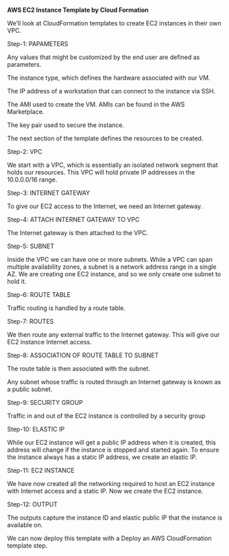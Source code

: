 **AWS EC2 Instance Template by Cloud Formation**

We’ll look at CloudFormation templates to create EC2 instances in their own VPC.

Step-1: PAPAMETERS

Any values that might be customized by the end user are defined as parameters.

The instance type, which defines the hardware associated with our VM.

The IP address of a workstation that can connect to the instance via SSH.

The AMI used to create the VM. AMIs can be found in the AWS Marketplace.

The key pair used to secure the instance.


The next section of the template defines the resources to be created.


Step-2: VPC

We start with a VPC, which is essentially an isolated network segment that holds our resources. This VPC will hold private IP addresses in the 10.0.0.0/16 range.


Step-3: INTERNET GATEWAY

To give our EC2 access to the Internet, we need an Internet gateway.


Step-4: ATTACH INTERNET GATEWAY TO VPC

The Internet gateway is then attached to the VPC.


Step-5: SUBNET

Inside the VPC we can have one or more subnets. While a VPC can span multiple availability zones, a subnet is a network address range in a single AZ. We are creating one EC2 instance, and so we only create one subnet to hold it.


Step-6: ROUTE TABLE

Traffic routing is handled by a route table.


Step-7: ROUTES

We then route any external traffic to the Internet gateway. This will give our EC2 instance Internet access.


Step-8: ASSOCIATION OF ROUTE TABLE TO SUBNET

The route table is then associated with the subnet. 

Any subnet whose traffic is routed through an Internet gateway is known as a public subnet.


Step-9: SECURITY GROUP

Traffic in and out of the EC2 instance is controlled by a security group


Step-10: ELASTIC IP

While our EC2 instance will get a public IP address when it is created, this address will change if the instance is stopped and started again. To ensure the instance always has a static IP address, we create an elastic IP.


Step-11: EC2 INSTANCE 

We have now created all the networking required to host an EC2 instance with Internet access and a static IP. Now we create the EC2 instance.


Step-12: OUTPUT

The outputs capture the instance ID and elastic public IP that the instance is available on.


We can now deploy this template with a Deploy an AWS CloudFormation template step.
